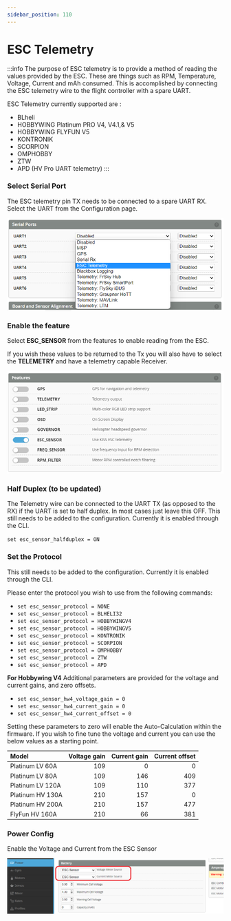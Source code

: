 ```yaml
---
sidebar_position: 110
---
```


# ESC Telemetry

:::info
The purpose of ESC telemetry is to provide a method of reading the values provided by the ESC. These are things such as RPM, Temperature, Voltage, Current and mAh consumed. This is accomplished by connecting the ESC telemetry wire to the flight controller with a spare UART. 

ESC Telemetry currently supported are :  
* BLheli  
* HOBBYWING Platinum PRO V4, V4.1,& V5
* HOBBYWING FLYFUN V5 
* KONTRONIK  
* SCORPION
* OMPHOBBY
* ZTW
* APD (HV Pro UART telemetry)
:::

### Select Serial Port
The ESC telemetry pin TX needs to be connected to a spare UART RX. Select the UART from the Configuration page. 

![ESC Telemetry](./img/esc-telem-1.png)

### Enable the feature
Select **ESC_SENSOR** from the features to enable reading from the ESC.

If you wish these values to be returned to the Tx you will also have to select the **TELEMETRY** and have a telemetry capable Receiver.  

![ESC Telemetry](./img/esc-telem-2.png)

### Half Duplex (to be updated)
The Telemetry wire can be connected to the UART TX (as opposed to the RX) if the UART is set to half duplex. In most cases just leave this OFF. This still needs to be added to the configuration. Currently it is enabled through the CLI.

`set esc_sensor_halfduplex = ON` 

### Set the Protocol
This still needs to be added to the configuration. Currently it is enabled through the CLI.

Please enter the protocol you wish to use from the following commands:  
* `set esc_sensor_protocol = NONE`  
* `set esc_sensor_protocol = BLHELI32`  
* `set esc_sensor_protocol = HOBBYWINGV4`  
* `set esc_sensor_protocol = HOBBYWINGV5`
* `set esc_sensor_protocol = KONTRONIK`
* `set esc_sensor_protocol = SCORPION`  
* `set esc_sensor_protocol = OMPHOBBY` 
* `set esc_sensor_protocol = ZTW` 
* `set esc_sensor_protocol = APD` 

**For Hobbywing V4**
Additional parameters are provided for the voltage and current gains, and zero offsets.

* `set esc_sensor_hw4_voltage_gain = 0` 
* `set esc_sensor_hw4_current_gain = 0` 
* `set esc_sensor_hw4_current_offset = 0`  

Setting these parameters to zero will enable the Auto-Calculation within the firmware.
If you wish to fine tune the voltage and current you can use the below values as a starting point.


| Model                | Voltage gain | Current gain | Current offset |
| :------------------- | -----------: | -----------: | -------------: |
| Platinum LV 60A      |      109     |     0        |        0       |
| Platinum LV 80A      |      109     |     146      |        409     |
| Platinum LV 120A     |      109     |     110      |        377     |
| Platinum HV 130A     |      210     |     157      |        0       |
| Platinum HV 200A     |      210     |     157      |        477     |
| FlyFun HV 160A       |      210     |     66       |        381     |

### Power Config
Enable the Voltage and Current from the ESC Sensor

![ESC Telemetry](./img/esc-telem-3.png)


